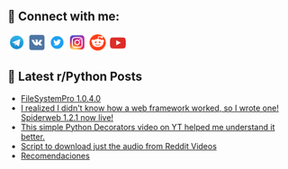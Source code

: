 ## 🔎 Connect with me:
[<img src="https://github.com/bullbesh/bullbesh/blob/main/images/Telegram.png" width="32" height="32" />](https://t.me/bullbesh)
[<img src="https://github.com/bullbesh/bullbesh/blob/main/images/VK.png" width="32" height="32" />](https://vk.com/bullbesh)
[<img src="https://github.com/bullbesh/bullbesh/blob/main/images/Twitter.png" width="32" height="32" />](https://twitter.com/bullbesh1)
[<img src="https://github.com/bullbesh/bullbesh/blob/main/images/Instagram.png" width="32" height="32" />](https://www.instagram.com/bullbesh)
[<img src="https://github.com/bullbesh/bullbesh/blob/main/images/Reddit.png" width="32" height="32" />](https://www.reddit.com/user/bullbesh)
[<img src="https://github.com/bullbesh/bullbesh/blob/main/images/YouTube.png" width="32" height="32" />](https://www.youtube.com/channel/UCtfjRs6uzgq5mfm8S06WTcg)

## 📕 Latest r/Python Posts
<!-- BLOG-POST-LIST:START -->
- [FileSystemPro 1.0.4.0](https://www.reddit.com/r/Python/comments/1fpy0hm/filesystempro_1040/)
- [I realized I didn&#39;t know how a web framework worked, so I wrote one! Spiderweb 1.2.1 now live!](https://www.reddit.com/r/Python/comments/1fpxris/i_realized_i_didnt_know_how_a_web_framework/)
- [This simple Python Decorators video on YT helped me understand it better.](https://www.reddit.com/r/Python/comments/1fps8jk/this_simple_python_decorators_video_on_yt_helped/)
- [Script to download just the audio from Reddit Videos](https://www.reddit.com/r/Python/comments/1fppcu4/script_to_download_just_the_audio_from_reddit/)
- [Recomendaciones](https://www.reddit.com/r/Python/comments/1fpm7u5/recomendaciones/)
<!-- BLOG-POST-LIST:END -->
